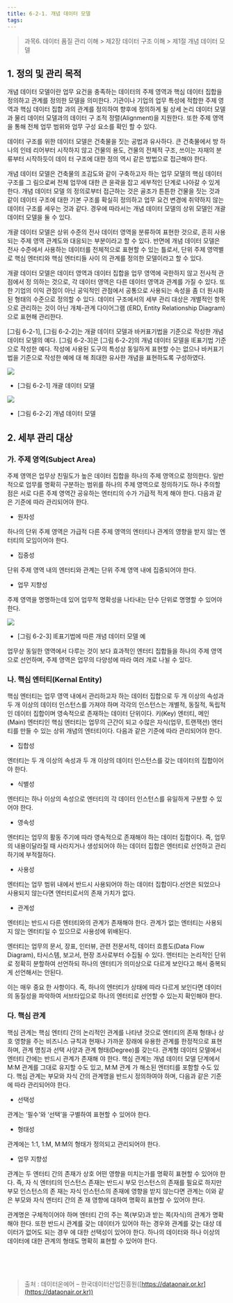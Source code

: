 ```yaml
---
title: 6-2-1. 개념 데이터 모델
tags: 
---
```


> 과목6. 데이터 품질 관리 이해 > 제2장 데이터 구조 이해 > 제1절 개념 데이터 모델


## 1. 정의 및 관리 목적

개념 데이터 모델이란 업무 요건을 충족하는 데이터의 주제 영역과 핵심 데이터 집합을 정의하고 관계를 정의한 모델을 의미한다. 기관이나 기업의 업무 특성에 적합한 주제 영역과 핵심 데이터 집합 과의 관계를 정의하여 향후에 정의하게 될 상세 논리 데이터 모델과 물리 데이터 모델과의 데이터 구 조적 정렬(Alignment)을 지원한다. 또한 주제 영역을 통해 전체 업무 범위와 업무 구성 요소를 확인 할 수 있다.

데이터 구조를 위한 데이터 모델은 건축물을 짓는 공법과 유사하다. 큰 건축물에서 방 하나의 인테 리어부터 시작하지 않고 건물의 용도, 건물의 전체적 구조, 쓰이는 자재의 분류부터 시작하듯이 데이 터 구조에 대한 정의 역시 같은 방법으로 접근해야 한다.

개념 데이터 모델은 건축물의 조감도와 같이 구축하고자 하는 업무 모델의 핵심 데이터 구조를 그 림으로써 전체 업무에 대한 큰 윤곽을 잡고 세부적인 단계로 나아갈 수 있게 한다. 개념 데이터 모델 의 정의로부터 접근하는 것은 골조가 튼튼한 건물을 짓는 것과 같이 데이터 구조에 대한 기본 구조를 확실히 정의하고 업무 요건 변경에 취약하지 않는 데이터 구조를 세우는 것과 같다. 경우에 따라서는 개념 데이터 모델의 상위 모델인 개괄 데이터 모델을 둘 수 있다.

개괄 데이터 모델은 상위 수준의 전사 데이터 영역을 분류하여 표현한 것으로, 흔히 사용되는 주제 영역 관계도와 대응되는 부분이라고 할 수 있다. 반면에 개념 데이터 모델은 전사 수준에서 사용하는 데이터를 전체적으로 표현할 수 있는 틀로서, 단위 주제 영역별로 핵심 엔터티와 핵심 엔터티들 사이 의 관계를 정의한 모델이라고 할 수 있다.

개괄 데이터 모델은 데이터 영역과 데이터 집합을 업무 영역에 국한하지 않고 전사적 관점에서 정 의하는 것으로, 각 데이터 영역은 다른 데이터 영역과 관계를 가질 수 있다. 또한 기업의 이익 관점이 아닌 공익적인 관점에서 공통으로 사용되는 속성을 좀 더 원시화된 형태의 수준으로 정의할 수 있다. 데이터 구조에서의 세부 관리 대상은 개별적인 항목으로 관리하는 것이 아닌 개체-관계 다이어그램 (ERD, Entity Relationship Diagram)으로 표현해 관리한다.

[그림 6-2-1], [그림 6-2-2]는 개괄 데이터 모델과 바커표기법을 기준으로 작성한 개념 데이터 모델의 예다. [그림 6-2-3]은 [그림 6-2-2]의 개념 데이터 모델을 IE표기법 기준으로 작성한 예다. 작성에 사용된 도구의 특성상 동일하게 표현할 수는 없으나 바커표기법을 기준으로 작성한 예에 대 해 최대한 유사한 개념을 표현하도록 구성하였다.

![](../images_files/060601_edu_01.gif)

  * [그림 6-2-1] 개괄 데이터 모델

![](../images_files/060601_edu_02.gif)

  * [그림 6-2-2] 개념 데이터 모델

## 2. 세부 관리 대상

### 가. 주제 영역(Subject Area)

주제 영역은 업무상 친밀도가 높은 데이터 집합을 하나의 주제 영역으로 정의한다. 일반적으로 업무를 명확히 구분하는 범위를 하나의 주제 영역으로 정의하기도 하나 주의할 점은 서로 다른 주제 영역간 공유하는 엔터티의 수가 가급적 적게 해야 한다. 다음과 같은 기준에 따라 관리되어야 한다.

  * 원자성

하나의 단위 주제 영역은 가급적 다른 주제 영역의 엔터티나 관계의 영향을 받지 않는 엔터티의 모임이어야 한다.

  * 집중성

단위 주제 영역 내의 엔터티와 관계는 단위 주제 영역 내에 집중되어야 한다.

  * 업무 지향성

주제 영역을 명명하는데 있어 업무적 명확성을 나타내는 단수 단위로 명명할 수 있어야 한다.

![](../images_files/060601_edu_03.gif)

  * [그림 6-2-3] IE표기법에 따른 개념 데이터 모델 예

업무상 동일한 영역에서 다루는 것이 보다 효과적인 엔터티 집합들을 하나의 주제 영역으로 선언하며, 주제 영역은 업무의 다양성에 따라 여러 개로 나뉠 수 있다.

### 나. 핵심 엔터티(Kernal Entity)

핵심 엔터티는 업무 영역 내에서 관리하고자 하는 데이터 집합으로 두 개 이상의 속성과 두 개 이상의 데이터 인스턴스를 가져야 하며 각각의 인스턴스는 개별적, 동질적, 독립적인 데이터 집합이며 영속적으로 존재하는 데이터 단위이다. 키(Key) 엔터티, 메인(Main) 엔터티인 핵심 엔터티는 업무의 근간이 되고 수많은 자식(업무, 트랜잭션) 엔터티를 만들 수 있는 상위 개념의 엔터티이다. 다음과 같은 기준에 따라 관리되어야 한다.

  * 집합성

엔터티는 두 개 이상의 속성과 두 개 이상의 데이터 인스턴스를 갖는 데이터의 집합이어야 한다.

  * 식별성

엔터티는 하나 이상의 속성으로 엔터티의 각 데이터 인스턴스를 유일하게 구분할 수 있어야 한다.

  * 영속성

엔터티는 업무의 활동 주기에 따라 영속적으로 존재해야 하는 데이터 집합이다. 즉, 업무의 내용이달라질 때 사라지거나 생성되어야 하는 데이터 집합은 엔터티로 선언하고 관리하기에 부적절하다.

  * 사용성

엔터티는 업무 범위 내에서 반드시 사용되어야 하는 데이터 집합이다.선언은 되었으나 사용되지 않는다면 엔터티로서의 존재 가치가 없다.

  * 관계성

엔터티는 반드시 다른 엔터티와의 관계가 존재해야 한다. 관계가 없는 엔터티는 사용되지 않는 엔터티일 수 있으므로 사용성에 위배된다.

엔터티는 업무의 문서, 장표, 인터뷰, 관련 전문서적, 데이터 흐름도(Data Flow Diagram), 타시스템, 보고서, 현장 조사로부터 수집될 수 있다. 엔터티는 논리적인 단위로 정확히 분할하여 선언하되 하나의 엔터티가 의미상으로 다르게 보인다고 해서 중복되게 선언해서는 안된다.

이는 매우 중요 한 사항이다. 즉, 하나의 엔터티가 상태에 따라 다르게 보인다면 데이터의 동질성을 파악하여 서브타입으로 하나의 엔터티로 선언할 수 있는지 확인해야 한다.

### 다. 핵심 관계

핵심 관계는 핵심 엔터티 간의 논리적인 관계를 나타낸 것으로 엔터티의 존재 형태나 상호 영향을 주는 비즈니스 규칙과 현재나 가까운 장래에 유용한 관계를 한정적으로 표현하며, 관계 명칭과 선택 사양과 관계 형태(Degree)를 갖는다. 관계형 데이터 모델에서 엔터티 간에는 반드시 관계가 존재해 야 한다. 핵심 관계는 개념 데이터 모델 단계에서 M:M 관계를 그대로 유지할 수도 있고, M:M 관계 가 해소된 엔터티를 포함할 수도 있다. 핵심 관계는 부모와 자식 간의 관계명을 반드시 정의하여야 하며, 다음과 같은 기준에 따라 관리되어야 한다.

  * 선택성

관계는 ‘필수’와 ‘선택’을 구별하여 표현할 수 있어야 한다.

  * 형태성

관계에는 1:1, 1:M, M:M의 형태가 정의되고 관리되어야 한다.

  * 업무 지향성

관계는 두 엔터티 간의 존재가 상호 어떤 영향을 미치는가를 명확히 표현할 수 있어야 한다. 즉, 자 식 엔터티의 인스턴스 존재는 반드시 부모 인스턴스의 존재를 필요로 하지만 부모 인스턴스의 존 재는 자식 인스턴스의 존재에 영향을 받지 않는다면 관계는 이와 같은 부모와 자식 엔터티 간의 존 재 영향에 대하여 명확히 표현할 수 있어야 한다.

관계명은 구체적이어야 하며 엔터티 간의 주는 쪽(부모)과 받는 쪽(자식)의 관계가 명확해야 한다. 또한 반드시 관계를 갖는 데이터가 있어야 하는 경우와 관계를 갖는 대상 데이터가 없어도 되는 경우 에 대한 선택성이 있어야 한다. 하나의 데이터와 하나 이상의 데이터에 대한 관계의 형태도 명확히 표현할 수 있어야 한다.

<br><br><br>
> 출처 : 데이터온에어 – 한국데이터산업진흥원([https://dataonair.or.kr](https://dataonair.or.kr))